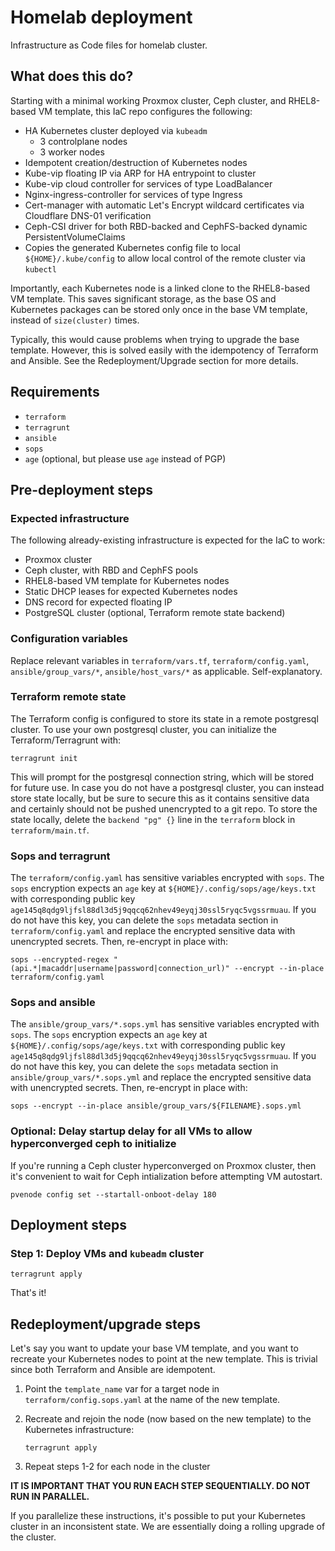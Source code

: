 # Homelab deployment

Infrastructure as Code files for homelab cluster.

## What does this do?

Starting with a minimal working Proxmox cluster, Ceph cluster, and RHEL8-based VM template, this IaC repo configures the following:

* HA Kubernetes cluster deployed via `kubeadm`
    * 3 controlplane nodes
    * 3 worker nodes
* Idempotent creation/destruction of Kubernetes nodes
* Kube-vip floating IP via ARP for HA entrypoint to cluster
* Kube-vip cloud controller for services of type LoadBalancer
* Nginx-ingress-controller for services of type Ingress
* Cert-manager with automatic Let's Encrypt wildcard certificates via Cloudflare DNS-01 verification
* Ceph-CSI driver for both RBD-backed and CephFS-backed dynamic PersistentVolumeClaims 
* Copies the generated Kubernetes config file to local `${HOME}/.kube/config` to allow local control of the remote cluster via `kubectl`

Importantly, each Kubernetes node is a linked clone to the RHEL8-based VM template. This saves significant storage, as the base OS and Kubernetes packages can be stored only once in the base VM template, instead of `size(cluster)` times.

Typically, this would cause problems when trying to upgrade the base template. However, this is solved easily with the idempotency of Terraform and Ansible. See the Redeployment/Upgrade section for more details.

## Requirements

* `terraform`
* `terragrunt`
* `ansible`
* `sops`
* `age` (optional, but please use `age` instead of PGP)

## Pre-deployment steps

### Expected infrastructure

The following already-existing infrastructure is expected for the IaC to work:

* Proxmox cluster
* Ceph cluster, with RBD and CephFS pools
* RHEL8-based VM template for Kubernetes nodes
* Static DHCP leases for expected Kubernetes nodes
* DNS record for expected floating IP
* PostgreSQL cluster (optional, Terraform remote state backend)

### Configuration variables

Replace relevant variables in `terraform/vars.tf`, `terraform/config.yaml`, `ansible/group_vars/*`, `ansible/host_vars/*` as applicable. Self-explanatory.

### Terraform remote state

The Terraform config is configured to store its state in a remote postgresql cluster. To use your own postgresql cluster, you can initialize the Terraform/Terragrunt with:

```
terragrunt init
```

This will prompt for the postgresql connection string, which will be stored for future use. In case you do not have a postgresql cluster, you can instead store state locally, but be sure to secure this as it contains sensitive data and certainly should not be pushed unencrypted to a git repo. To store the state locally, delete the `backend "pg" {}` line in the `terraform` block in `terraform/main.tf`.

### Sops and terragrunt

The `terraform/config.yaml` has sensitive variables encrypted with `sops`. The `sops` encryption expects an `age` key at `${HOME}/.config/sops/age/keys.txt` with corresponding public key `age145q8qdg9ljfsl88dl3d5j9qqcq62nhev49eyqj30ssl5ryqc5vgssrmuau`. If you do not have this key, you can delete the `sops` metadata section in `terraform/config.yaml` and replace the encrypted sensitive data with unencrypted secrets. Then, re-encrypt in place with:

```
sops --encrypted-regex "(api.*|macaddr|username|password|connection_url)" --encrypt --in-place terraform/config.yaml
```

### Sops and ansible

The `ansible/group_vars/*.sops.yml` has sensitive variables encrypted with `sops`. The `sops` encryption expects an `age` key at `${HOME}/.config/sops/age/keys.txt` with corresponding public key `age145q8qdg9ljfsl88dl3d5j9qqcq62nhev49eyqj30ssl5ryqc5vgssrmuau`. If you do not have this key, you can delete the `sops` metadata section in `ansible/group_vars/*.sops.yml` and replace the encrypted sensitive data with unencrypted secrets. Then, re-encrypt in place with:

```
sops --encrypt --in-place ansible/group_vars/${FILENAME}.sops.yml
```

### Optional: Delay startup delay for all VMs to allow hyperconverged ceph to initialize

If you're running a Ceph cluster hyperconverged on Proxmox cluster, then it's convenient to wait for Ceph intialization before attempting VM autostart.

```
pvenode config set --startall-onboot-delay 180
```

## Deployment steps


### Step 1: Deploy VMs and `kubeadm` cluster

```
terragrunt apply
```

That's it!

## Redeployment/upgrade steps

Let's say you want to update your base VM template, and you want to recreate your Kubernetes nodes to point at the new template. This is trivial since both Terraform and Ansible are idempotent.

1. Point the `template_name` var for a target node in `terraform/config.sops.yaml` at the name of the new template.
1. Recreate and rejoin the node (now based on the new template) to the Kubernetes infrastructure:

    `terragrunt apply`

1. Repeat steps 1-2 for each node in the cluster

**IT IS IMPORTANT THAT YOU RUN EACH STEP SEQUENTIALLY. DO NOT RUN IN PARALLEL.**

If you parallelize these instructions, it's possible to put your Kubernetes cluster in an inconsistent state. We are essentially doing a rolling upgrade of the cluster.
